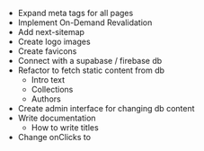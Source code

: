 - Expand meta tags for all pages
- Implement On-Demand Revalidation
- Add next-sitemap
- Create logo images
- Create favicons
- Connect with a supabase / firebase db
- Refactor to fetch static content from db
  - Intro text
  - Collections
  - Authors
- Create admin interface for changing db content
- Write documentation
  - How to write titles
- Change onClicks to <Link/>